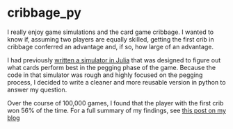 # cribbage_py
I really enjoy game simulations and the card game cribbage. I wanted to know if, assuming two players are equally skilled, getting the first crib in cribbage conferred an advantage and, if so, how large of an advantage. 

I had previously [written a simulator in Julia](https://github.com/matthewjrogers/julia_plays_cribbage) that was designed to figure out what cards perform best in the pegging phase of the game. Because the code in that simulator was rough and highly focused on the pegging process, I decided to write a cleaner and more reusable version in python to answer my question.

Over the course of 100,000 games, I found that the player with the first crib won 56% of the time. For a full summary of my findings, see [this post on my blog](http://www.unconquerablecuriosity.com/2020/10/30/the-compulsive-optimizers-guide-to-cribbage/)
